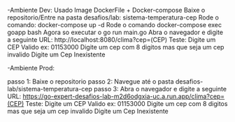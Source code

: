 -Ambiente Dev:
Usado Image DockerFile + Docker-compose 
Baixe o repositorio/Entre na pasta desafios/lab: sistema-temperatura-cep
Rode o comando: docker-compose up -d 
Rode o comando docker-compose exec goapp bash
Agora so executar o go run main.go
Abra o navegador e digite a seguinte URL: http://localhost:8080/clima?cep=(CEP)
Teste: Digite um CEP Valido ex: 01153000
Digite um cep com 8 digitos mas que seja um cep invalido
Digite um Cep Inexistente

-Ambiente Prod:

passo 1: Baixe o repositorio 
passo 2: Navegue até o pasta desafios-lab/sistema-temperatura-cep
passo 3: Abra o navegador e digite a seguinte URL: https://go-expert-desafios-lab-m2d6odgxia-uc.a.run.app/clima?cep=(CEP)
Teste: Digite um CEP Valido ex: 01153000
Digite um cep com 8 digitos mas que seja um cep invalido
Digite um Cep Inexistente
